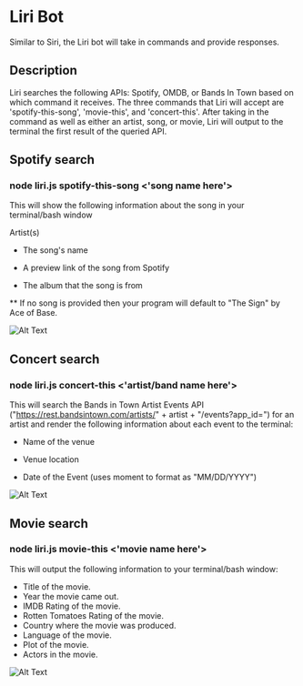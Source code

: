 # Liri Bot
Similar to Siri, the Liri bot will take in commands and provide responses. 

## Description

Liri searches the following APIs: Spotify, OMDB, or Bands In Town based on which command it receives. The three commands that Liri will accept are 'spotify-this-song', 'movie-this', and 'concert-this'. After taking in the command as well as either an artist, song, or movie, Liri will output to the terminal the first result of the queried API.

Spotify search
------
### node liri.js spotify-this-song <'song name here'>

This will show the following information about the song in your terminal/bash window

Artist(s)

  * The song's name

  * A preview link of the song from Spotify

  * The album that the song is from
  
  ** If no song is provided then your program will default to "The Sign" by Ace of Base.


![Alt Text](http://g.recordit.co/lU8HJYaO04.gif)

Concert search
------
### node liri.js concert-this <'artist/band name here'>

This will search the Bands in Town Artist Events API ("https://rest.bandsintown.com/artists/" + artist + "/events?app_id=") for an artist and render the following information about each event to the terminal:

  * Name of the venue

  * Venue location

  * Date of the Event (uses moment to format as "MM/DD/YYYY")

![Alt Text](http://g.recordit.co/rlRl35WFul.gif)

Movie search
------
### node liri.js movie-this <'movie name here'>

This will output the following information to your terminal/bash window:

  * Title of the movie.
  * Year the movie came out.
  * IMDB Rating of the movie.
  * Rotten Tomatoes Rating of the movie.
  * Country where the movie was produced.
  * Language of the movie.
  * Plot of the movie.
  * Actors in the movie.

![Alt Text](http://g.recordit.co/gYYvDGSb8S.gif)

